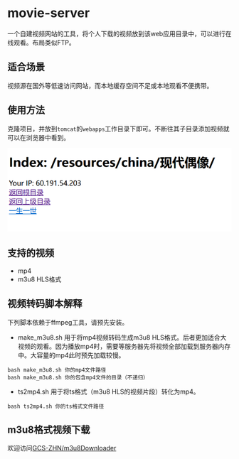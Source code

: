 # movie-server
一个自建视频网站的工具，将个人下载的视频放到该web应用目录中，可以进行在线观看。布局类似FTP。
## 适合场景
视频源在国外等低速访问网站，而本地缓存空间不足或本地观看不便携带。

## 使用方法
克隆项目，并放到`tomcat`的`webapps`工作目录下即可。不断往其子目录添加视频就可以在浏览器中看到。

![视频目录](fig/fig.png)

## 支持的视频
- mp4
- m3u8 HLS格式

## 视频转码脚本解释
下列脚本依赖于ffmpeg工具，请预先安装。

- make_m3u8.sh
用于将mp4视频转码生成m3u8 HLS格式。后者更加适合大视频的观看。因为播放mp4时，需要等服务器先将视频全部加载到服务器内存中。大容量的mp4此时预先加载较慢。
```shell
bash make_m3u8.sh 你的mp4文件路径
bash make_m3u8.sh 你的包含mp4文件的目录（不递归）
```

- ts2mp4.sh
用于将ts格式（m3u8 HLS的视频片段）转化为mp4。
```shell
bash ts2mp4.sh 你的ts格式文件路径
```

## m3u8格式视频下载
欢迎访问[GCS-ZHN/m3u8Downloader](https://github.com/GCS-ZHN/m3u8Downloader)

